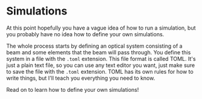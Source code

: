 # Simulations

At this point hopefully you have a vague idea of how to run a simulation, but you probably have no idea how to define your own simulations.

The whole process starts by defining an optical system consisting of a beam and some elements that the beam will pass through. You define this system in a file with the `.toml` extension. This file format is called TOML. It's just a plain text file, so you can use any text editor you want, just make sure to save the file with the `.toml` extension. TOML has its own rules for how to write things, but I'll teach you everything you need to know.

Read on to learn how to define your own simulations!
